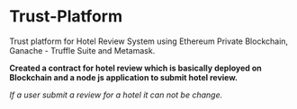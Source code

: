 # Trust-Platform
Trust platform for Hotel Review System using Ethereum Private Blockchain, Ganache - Truffle Suite and Metamask.
**<p>Created a contract for hotel review which is basically deployed on Blockchain and a node js application to submit hotel review.</p>**
*If a user submit a review for a hotel it can not be change.*
